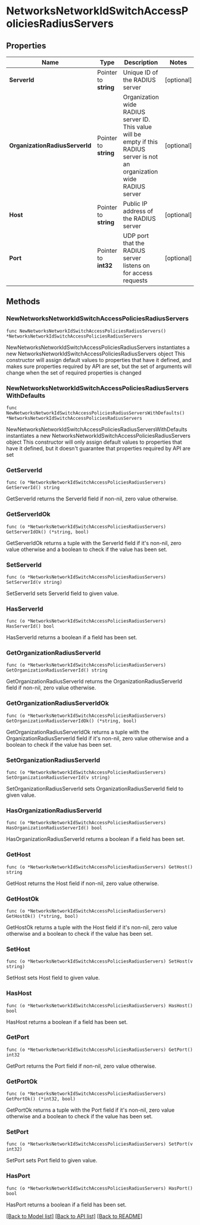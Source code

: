 # NetworksNetworkIdSwitchAccessPoliciesRadiusServers

## Properties

Name | Type | Description | Notes
------------ | ------------- | ------------- | -------------
**ServerId** | Pointer to **string** | Unique ID of the RADIUS server | [optional] 
**OrganizationRadiusServerId** | Pointer to **string** | Organization wide RADIUS server ID. This value will be empty if this RADIUS server is not an organization wide RADIUS server | [optional] 
**Host** | Pointer to **string** | Public IP address of the RADIUS server | [optional] 
**Port** | Pointer to **int32** | UDP port that the RADIUS server listens on for access requests | [optional] 

## Methods

### NewNetworksNetworkIdSwitchAccessPoliciesRadiusServers

`func NewNetworksNetworkIdSwitchAccessPoliciesRadiusServers() *NetworksNetworkIdSwitchAccessPoliciesRadiusServers`

NewNetworksNetworkIdSwitchAccessPoliciesRadiusServers instantiates a new NetworksNetworkIdSwitchAccessPoliciesRadiusServers object
This constructor will assign default values to properties that have it defined,
and makes sure properties required by API are set, but the set of arguments
will change when the set of required properties is changed

### NewNetworksNetworkIdSwitchAccessPoliciesRadiusServersWithDefaults

`func NewNetworksNetworkIdSwitchAccessPoliciesRadiusServersWithDefaults() *NetworksNetworkIdSwitchAccessPoliciesRadiusServers`

NewNetworksNetworkIdSwitchAccessPoliciesRadiusServersWithDefaults instantiates a new NetworksNetworkIdSwitchAccessPoliciesRadiusServers object
This constructor will only assign default values to properties that have it defined,
but it doesn't guarantee that properties required by API are set

### GetServerId

`func (o *NetworksNetworkIdSwitchAccessPoliciesRadiusServers) GetServerId() string`

GetServerId returns the ServerId field if non-nil, zero value otherwise.

### GetServerIdOk

`func (o *NetworksNetworkIdSwitchAccessPoliciesRadiusServers) GetServerIdOk() (*string, bool)`

GetServerIdOk returns a tuple with the ServerId field if it's non-nil, zero value otherwise
and a boolean to check if the value has been set.

### SetServerId

`func (o *NetworksNetworkIdSwitchAccessPoliciesRadiusServers) SetServerId(v string)`

SetServerId sets ServerId field to given value.

### HasServerId

`func (o *NetworksNetworkIdSwitchAccessPoliciesRadiusServers) HasServerId() bool`

HasServerId returns a boolean if a field has been set.

### GetOrganizationRadiusServerId

`func (o *NetworksNetworkIdSwitchAccessPoliciesRadiusServers) GetOrganizationRadiusServerId() string`

GetOrganizationRadiusServerId returns the OrganizationRadiusServerId field if non-nil, zero value otherwise.

### GetOrganizationRadiusServerIdOk

`func (o *NetworksNetworkIdSwitchAccessPoliciesRadiusServers) GetOrganizationRadiusServerIdOk() (*string, bool)`

GetOrganizationRadiusServerIdOk returns a tuple with the OrganizationRadiusServerId field if it's non-nil, zero value otherwise
and a boolean to check if the value has been set.

### SetOrganizationRadiusServerId

`func (o *NetworksNetworkIdSwitchAccessPoliciesRadiusServers) SetOrganizationRadiusServerId(v string)`

SetOrganizationRadiusServerId sets OrganizationRadiusServerId field to given value.

### HasOrganizationRadiusServerId

`func (o *NetworksNetworkIdSwitchAccessPoliciesRadiusServers) HasOrganizationRadiusServerId() bool`

HasOrganizationRadiusServerId returns a boolean if a field has been set.

### GetHost

`func (o *NetworksNetworkIdSwitchAccessPoliciesRadiusServers) GetHost() string`

GetHost returns the Host field if non-nil, zero value otherwise.

### GetHostOk

`func (o *NetworksNetworkIdSwitchAccessPoliciesRadiusServers) GetHostOk() (*string, bool)`

GetHostOk returns a tuple with the Host field if it's non-nil, zero value otherwise
and a boolean to check if the value has been set.

### SetHost

`func (o *NetworksNetworkIdSwitchAccessPoliciesRadiusServers) SetHost(v string)`

SetHost sets Host field to given value.

### HasHost

`func (o *NetworksNetworkIdSwitchAccessPoliciesRadiusServers) HasHost() bool`

HasHost returns a boolean if a field has been set.

### GetPort

`func (o *NetworksNetworkIdSwitchAccessPoliciesRadiusServers) GetPort() int32`

GetPort returns the Port field if non-nil, zero value otherwise.

### GetPortOk

`func (o *NetworksNetworkIdSwitchAccessPoliciesRadiusServers) GetPortOk() (*int32, bool)`

GetPortOk returns a tuple with the Port field if it's non-nil, zero value otherwise
and a boolean to check if the value has been set.

### SetPort

`func (o *NetworksNetworkIdSwitchAccessPoliciesRadiusServers) SetPort(v int32)`

SetPort sets Port field to given value.

### HasPort

`func (o *NetworksNetworkIdSwitchAccessPoliciesRadiusServers) HasPort() bool`

HasPort returns a boolean if a field has been set.


[[Back to Model list]](../README.md#documentation-for-models) [[Back to API list]](../README.md#documentation-for-api-endpoints) [[Back to README]](../README.md)


